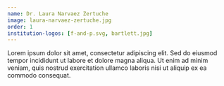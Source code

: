 ```yaml
---
name: Dr. Laura Narvaez Zertuche
image: laura-narvaez-zertuche.jpg
order: 1
institution-logos: [f-and-p.svg, bartlett.jpg]
---
```


Lorem ipsum dolor sit amet, consectetur adipiscing elit. Sed do eiusmod tempor incididunt ut labore et dolore magna aliqua. Ut enim ad minim veniam, quis nostrud exercitation ullamco laboris nisi ut aliquip ex ea commodo consequat.